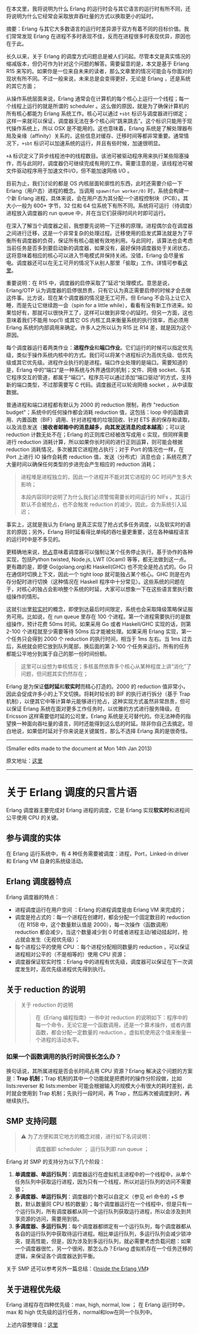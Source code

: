 

在本文里，我将说明为什么 Erlang 的运行时会与其它语言的运行时有所不同，还将说明为什么它经常会采取放弃吞吐量的方式以换取更小的延时。

摘要：Erlang 与其它大多数语言的运行时差异源于双方有着不同的目标价值。我们常常发现 Erlang 在进程不多时表现不佳，反而在进程很多时表现优异，原因也在于此。

长久以来，关于 Erlang 的调度方式问题总是被人们问起。尽管本文是真实情况的缩减版本，但仍可作为针对这个问题的解答。需要留意的是，本文是基于 Erlang R15 来写的。如果你是一位来自未来的读者，那么文章里的情况可能会与你面对的现状有所不同。不过一般来说，未来总是会变得更好，无论是 Erlang ，还是系统的其它方面；

从操作系统层面来说，Erlang 通常会在计算机的每个核心上运行一个线程；每一个线程上运行的就是所谓的 scheduler 。这么做的原因，就是为了确保计算机的所有核心都能为 Erlang 系统工作。核心可以通过 `+sbt` 标识与调度器进行绑定；这样一来就可以保证，调度器无法在多个核心间“跳来跳去”。这个标识只能用于现代操作系统上，所以 OSX 是不能用的。这也意味着，Erlang 系统是了解处理器布局及亲缘（affinity）关系的，这些信息对缓存、迁移时间等都非常重要。通常情况下，`+sbt` 标识可以加速系统的运行，并且有些时候，加速很明显。

`+A` 标识定义了异步线程池中的线程数目。该池可被驱动程序用来执行某些阻塞操作，而与此同时，调度器仍可继续完成有用的工作。需要注意的是，该线程池可被文件驱动程序用于加速文件I/O，但不能加速网络 I/O 。

目前为止，我们讨论的都是 OS 内核层面轮廓性的东西，此时还需要介绍一下 Erlang（用户态）进程的概念。当调用 `spawn(fun worker/0)` 时，系统会构建一个新 Erlang 进程，具体来说，会在用户态为其分配一个进程控制块（PCB）。其大小一般为 600+ 字节，32 位和 64 位系统下有所不同。系统将可运行（待调度）进程放入调度器的 run queue 中，并在当它们获得时间片时即可运行。

在深入了解当个调度器之前，我想要先说明一下迁移的原理。进程偶尔会在调度器之间进行迁移，这是一个非常复杂的处理过程。迁移使用的启发式算法就是为了平衡所有调度器的负荷，保证所有核心能被有效地利用。与此同时，该算法也会考虑当前任务是否多到要启动新的调度器，如果没有，最好保持调度器处于关闭状态，这将意味着相应的核心可以进入节电模式并保持关闭。没错，Erlang 会尽量省电。调度器还可以在无工可开的情况下从别人那里「偷取」工作。详情可参看[这里][1]。

重要说明：在 R15 中，调度器的启停采取了“延迟“处理模式。意思是说，Erlang/OTP 认为调度器的启停很昂贵，只有它认为真正需要启停的时候才会去做这件事。比方说，现在某个调度器的情况是无工可开。但 Erlang 不会马上让它入睡，而是先让它继续跑一会（spin for a little while），看看有没有新工作进来。如果恰好有，那就可以很快开工了，这样可以做到非常小的延时。但另一方面，这也意味着我们不能用 top(1) 或其它 OS 内核工具来衡量系统的执行效率，而必须用 Erlang 系统的内部调用来确定。许多人之所以认为 R15 比 R14 差，就是因为这个原因。

每个调度器运行着两类作业：**进程作业**和**端口作业**。它们运行的时候可以指定优先级，类似于操作系统内核中的方式。我们可以将某个进程标识为高优先级、低优先级或其它优先级。进程作业执行的是进程。端口作业处理的是端口。需要知道的是，Erlang 中的“端口“是一种系统与外界通信的机制；文件、网络 socket、与其它程序交互的管道，都属于“端口“。程序员可以通过添加“端口驱动”的方式，支持新的端口类型，不过那需要写 C 代码。调度器还可以轮询网络 socket ，从中读取数据。

普通进程和端口进程都有默认为 2000 的 reduction 限制，称作 "reduction budget"；系统中的任何操作都会消耗 reduction 值，这包括：loop 中的函数调用、内置函数（BIF）调用、针对进程堆的垃圾回收、针对 ETS 表的保存和读取，以及消息发送（**接收者邮箱中的消息越多，向其发送消息的成本越高**）；可以说 reduction 计数无处不在；Erlang 的正则库已经被改写成用 c 实现，但同样需要进行 reduction 消耗计算，所以如果你长时间的进行正则运算，则可能会根据 reduction 消耗情况，多次被其它进程抢占执行；对于 Port 的情况也一样，在 Port 上进行 IO 操作会耗费 reduction 值，发送（分布式）消息也会；系统花费了大量时间以确保任何类型的步进兜会产生相应的 reduction 消耗； 

> 进程堆是进程独立的，因此一个进程并不能对其它进程的 GC 时间产生多大影响；   
>
> 本段内容同时说明了为什么我们必须警惕需要长时间运行的 NIFs 。其运行默认不会被抢占，也不会触发 reduction 的减少。因此，会为系统引入延迟；

事实上，这就是我认为 Erlang 是真正实现了抢占式多任务调度，以及软实时的语言的原因；另外，Erlang 将时延看得比单纯的吞吐量更重要，这在各种编程语言的运行时中是不多见的。

更精确地来说，[抢占][2]意味着调度器可以强制让某个任务停止执行。基于协作的各种实现，包括Python twisted, Node.js, LWT (Ocaml) 等等，都无法做到这一点。更有趣的是，即便 Go(golang.org)和 Haskell(GHC) 也不完全是抢占式的。Go 只在通信时切换上下文，因此一个 tight loop 就可能独占某个核心。GHC 则是在内存分配时进行切换（这种情况在 Haskell 程序中十分常见）。这些系统的问题在于，对核心的独占会影响整个系统的时延，大家可以想象一下在这些语言里执行数组操作的情形。

这就引出里[软实时][3]的概念，即使到达最后时间限定，系统也会采取降级策略保证服务可用。比如说，在 run queue 里存在 100 个进程。第一个进程需要执行的是数组操作，预计花费 50ms 时间。如果采用 Go 或者 Haskell/GHC 实现的话，则第 2-100 个进程就至少需要等待 50ms 后才能被处理。如果采用 Erlang 实现，第一个任务只会得到 2000 个 reduction 的执行时间，相当于 1ms 左右。当 1ms 过去后，系统就会把它放到队列尾部，换后面的第 2-100 个任务来运行。所有的任务都能公平地分到属于自己的那一份时间份额。

> 这里可以设想为单核情况；多核虽然依靠多个核心从某种程度上讲“消化”了问题，但问题其实仍然存在；

Erlang 是为保证**低时延**和**软实时**而精心打造的。2000 的 reduction 值非常小，因此会促成许多小的上下文切换。将耗时较长的 BIF 的执行进行拆分（基于 Trap 机制），以便其它中等计算单元能够进行抢占，这种实现方式虽然非常昂贵，但可以保证 Erlang 系统在面对更多工作任务时，以优雅的方式进行服务降级。在 Ericsson 这样需要低时延的公司里，Erlang 系统是无可替代的。你无法神奇的指望换一种面向吞吐量的语言，同时还能得到这么低的时延。除非你自己去搞定。坦白地说，如果低时延对于你来说是关键属性，那么不选择 Erlang 真的是很奇怪。


----------

(Smaller edits made to the document at Mon 14th Jan 2013)

原文地址：[这里](http://jlouisramblings.blogspot.dk/2013/01/how-erlang-does-scheduling.html)


[1]: http://kth.diva-portal.org/smash/record.jsf?searchId=2&pid=diva2:392243 "《多核心处理器中Erlang虚拟机可扩展性的特征》"
[2]: http://en.wikipedia.org/wiki/Preemption_(computing) 
[3]: http://en.wikipedia.org/wiki/Real-time_computing 


----------


# 关于 Erlang 调度的只言片语

Erlang 调度器主要完成对 Erlang 进程的调度，它是 Erlang 实现**软实时**和进程间公平使用 CPU 的关键。

## 参与调度的实体

在 Erlang 运行系统中，有 4 种任务需要被调度：进程，Port，Linked-in driver 和 Erlang VM 自身的系统级活动。

## Erlang 调度器特点

Erlang 调度器的特点：
- 进程调度运行在用户空间 ：Erlang 的进程调度是由 Erlang VM 来完成的；
- 调度是抢占式的：每一个进程在创建时，都会分配一个固定数目的 reduction（在 R15B 中，这个数量默认值是 2000），每一次操作（函数调用）reduction 都会减少，当这个数量减少到 0 时或者进程主动/被动挂起时，抢占就会发生（无视优先级）；
- 每个进程公平的使用 CPU ：每个进程分配相同数量的 reduction ，可以保证进程相对公平的（不是相等的）使用 CPU 资源；
- 调度器保证软实时性：Erlang 中的进程有优先级，调度器可以保证在下一次调度发生时，高优先级进程优先得到执行。

## 关于 reduction 的说明

> 关于 reduction 的说明
>>  在《Erlang 编程指南》一书中对 reduction 的说明如下：程序中的每一个命令，无论它是一个函数调用，还是一个算术操作，或者内置函数，都会分配一定数量的 reduction 。虚拟机使用这个值来衡量一个进程的活动水平。


### 如果一个函数调用的执行时间很长怎么办？

换句话说，其所属进程是否会长时间占用 CPU 资源？Erlang 解决这个问题的方案是：**Trap 机制**；Trap 机制的其中一个功能就是把费时的操作分阶段做，比如 lists:reverser 和 lists:member 可能会根据输入的规模大小有很大的耗时差别，此时就会使用到 Trap 机制；先执行一段时间，再 Trap ，然后再次被调度到时，再继续执行。


## SMP 支持问题

> ⚠️ 为了方便和其它地方的概念对接，进行如下名词说明：
>> 调度器即 scheduler ；
>> 运行队列即 run queue ；

Erlang 对 SMP 的支持分为以下几个阶段：
1. **单调度器、单运行队列**：调度器运行在虚拟机主进程中的一个线程中，从单个任务队列中获取运行进程，因为只有一个线程，所以对运行队列的访问不需要锁；
2. **多调度器、单运行队列**：调度器的个数可以自定义（参见 erl 命令的 +S 参数，默认数量同 CPU 核的数量）；每个调度器运行在一个线程中，但是只有一个运行队列，所有调度器都从同一个运行队列获取运行进程，所以会涉及到共享资源的访问，需要用到锁。
3. **多调度器、多运行队列**：每个调度器都绑定有一个运行队列，每个调度器都从各自的运行队列中获取待运行进程。相比单运行队列，多运行队列会减少锁冲突，提高性能，但是，因为涉及到多运行队列，就必需要考虑负载问题：如果一个调度器很忙，另一个很闲，那怎么办？Erlang 虚拟机存在一个任务迁移的逻辑，来保证各个调度器达到平衡。

关于 SMP 还可以参考另外一篇总结：《[Inside the Erlang VM](https://github.com/moooofly/MarkSomethingDown/blob/master/Inside%20the%20Erlang%20VM.md)》


## 关于进程优先级

Erlang 进程存在四种优先级：max, high, normal, low ；
在 Erlang 运行时中，max 和 high 优先级的运行任务，normal和low在同一个队列中。



上述内容整理自：[这里](http://jzhihui.iteye.com/blog/1482175)